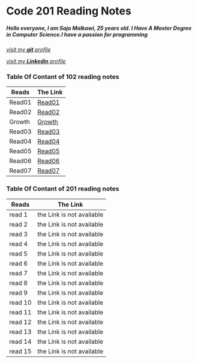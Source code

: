 
# Code 201 Reading Notes

##### Hello everyone, I am Saja Malkawi, 25 years old. I Have A Master Degree in Computer Science.I have a passion for programming
[*visit my **git** profile*](github.com/saja123321)

[*visit my **Linkedin** profile*](linkedin.com/in/sajamalkawi1995/)


### Table Of Contant of **102** reading notes


|       Reads    |   The Link                                                           |
|----------------|----------------------------------------------------------------------|
|       Read01   |[Read01](https://saja123321.github.io/reading-notes/Read01)           |
|       Read02   |[Read02](https://saja123321.github.io/reading-notes/read02)           |
|       Growth   |[Growth](https://saja123321.github.io/reading-notes/growthMindset)    |
|       Read03   |[Read03](https://saja123321.github.io/reading-notes/read03)           |
|       Read04   |[Read04](https://saja123321.github.io/reading-notes/read04)           |
|       Read05   |[Read05](https://saja123321.github.io/reading-notes/read05)           |
|       Read06   |[Read06](https://saja123321.github.io/reading-notes/read06)           |
|       Read07   |[Read07](https://saja123321.github.io/reading-notes/read07)           |


### Table Of Contant of **201** reading notes


|       Reads    |   The Link                                                           |
|----------------|----------------------------------------------------------------------|
|      read 1    |            the Link is not available                                 |
|      read 2    |            the Link is not available                                 |
|      read 3    |            the Link is not available                                 |
|      read 4    |            the Link is not available                                 |
|      read 5    |            the Link is not available                                 |
|      read 6    |            the Link is not available                                 |
|      read 7    |            the Link is not available                                 |
|      read 8    |            the Link is not available                                 |
|      read 9    |            the Link is not available                                 |
|      read 10   |            the Link is not available                                 |
|      read 11   |            the Link is not available                                 |
|      read 12   |            the Link is not available                                 |
|      read 13   |            the Link is not available                                 |
|      read 14   |            the Link is not available                                 |
|      read 15   |            the Link is not available                                 |


